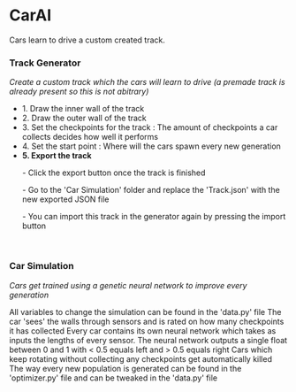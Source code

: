 # CarAI
Cars learn to drive a custom created track.

<h3><b>Track Generator</b></h3>
<i>Create a custom track which the cars will learn to drive
(a premade track is already present so this is not abitrary)</i>
<p></p>
<ul>
<li>1. Draw the inner wall of the track
<li>2. Draw the outer wall of the track
<li>3. Set the checkpoints for the track : The amount of checkpoints a car collects decides how well it performs
<li>4. Set the start point : Where will the cars spawn every new generation

<li><b>5. Export the track</b>
<p>- Click the export button once the track is finished</p>
<p>- Go to the 'Car Simulation' folder and replace the 'Track.json' with the new exported JSON file</p>
<p>- You can import this track in the generator again by pressing the import button</p>
</ul>
<br>
<h3><b>Car Simulation</b></h3>
<i>Cars get trained using a genetic neural network to improve every generation</i>
<p></p>
<span>All variables to change the simulation can be found in the 'data.py' file</span>
<span>The car 'sees' the walls through sensors and is rated on how many checkpoints it has collected</span>
<span>Every car contains its own neural network which takes as inputs the lengths
of every sensor.</span>
<span>The neural network outputs a single float between 0 and 1 with < 0.5 equals left and > 0.5 equals right</span>
<span>Cars which keep rotating without collecting any checkpoints get automatically killed</span>
<span>The way every new population is generated can be found in the 'optimizer.py' file and can be tweaked in the 'data.py' file</span>